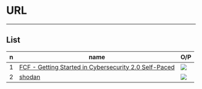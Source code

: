 # URL

---

## List
|n|name|O/P|
|-|----|---|
|1|[FCF - Getting Started in Cybersecurity 2.0 Self-Paced](https://training.fortinet.com/course/view.php?id=39376)|<img src="https://i.imgur.com/K5qaFMv.png">|
|2|[shodan](https://www.shodan.io/)|<img src="https://i.imgur.com/0aTpj8J.png">|
